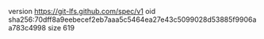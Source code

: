 version https://git-lfs.github.com/spec/v1
oid sha256:70dff8a9eebecef2eb7aaa5c5464ea27e43c5099028d53885f9906aa783c4998
size 619
